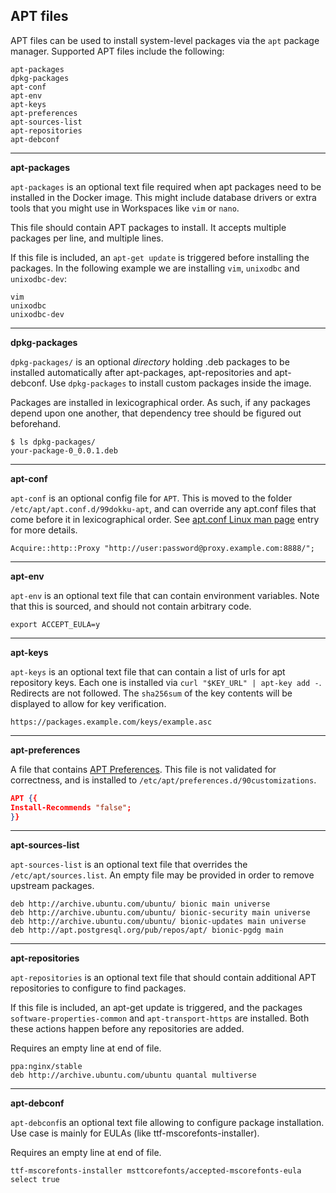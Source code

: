 

## APT files

APT files can be used to install system-level packages via the `apt` package manager.
Supported APT files include the following:

```
apt-packages 
dpkg-packages
apt-conf
apt-env
apt-keys
apt-preferences
apt-sources-list
apt-repositories
apt-debconf
```

---

**apt-packages**

`apt-packages` is an optional text file required when apt packages need to be 
installed in the Docker image. This might include database drivers or extra tools 
that you might use in Workspaces like `vim` or `nano`.

This file should contain APT packages to install. It accepts multiple packages per 
line, and multiple lines.

If this file is included, an `apt-get update` is triggered before installing the packages.
In the following example we are installing `vim`, `unixodbc` and `unixodbc-dev`: 

```shell
vim
unixodbc
unixodbc-dev
```

<!-- ```
Installing binary dependencies from apt-packages
remote: W: GPG error: https://cloud.r-project.org/bin/linux/ubuntu bionic-cran35/ InRelease: The following signatures were invalid: EXPKEYSIG 51716619E084DAB9 Michael Rutter <marutter@gmail.com>
remote: E: The repository 'https://cloud.r-project.org/bin/linux/ubuntu bionic-cran35/ InRelease' is not signed.
To dash-playground.plotly.host:aa-tngo-r
 ! [remote rejected] master -> master (pre-receive hook declined)
error: failed to push some refs to 'dokku@dash-playground.plotly.host:aa-tngo-r'
``` -->

---

**dpkg-packages**

`dpkg-packages/` is an optional _directory_ holding .deb packages to be installed 
automatically after apt-packages, apt-repositories and apt-debconf. 
Use `dpkg-packages` to install custom packages inside the image.

Packages are installed in lexicographical order. As such, if any packages depend 
upon one another, that dependency tree should be figured out beforehand.

```shell
$ ls dpkg-packages/
your-package-0_0.0.1.deb
```

---

**apt-conf**

`apt-conf` is an optional config file for `APT`. This is moved to the folder 
`/etc/apt/apt.conf.d/99dokku-apt`, and can override any apt.conf files that come 
before it in lexicographical order. See [apt.conf Linux man page](https://linux.die.net/man/5/apt.conf) entry for more details.

```
Acquire::http::Proxy "http://user:password@proxy.example.com:8888/";
```

---

**apt-env**

`apt-env` is an optional text file that can contain environment variables. 
Note that this is sourced, and should not contain arbitrary code.

```
export ACCEPT_EULA=y
```

---

**apt-keys**

`apt-keys` is an optional text file that can contain a list of urls for apt 
repository keys. Each one is installed via `curl "$KEY_URL" | apt-key add -`. 
Redirects are not followed. The `sha256sum` of the key contents will be displayed 
to allow for key verification.

```
https://packages.example.com/keys/example.asc
```

---

**apt-preferences**

A file that contains [APT Preferences](https://wiki.debian.org/AptConfiguration?action=show&redirect=AptPreferences). This file is not validated for correctness, and is installed to 
`/etc/apt/preferences.d/90customizations`.

```json
APT {{
Install-Recommends "false";
}}
```

---

**apt-sources-list**

`apt-sources-list` is an optional text file that overrides the `/etc/apt/sources.list`.
 An empty file may be provided in order to remove upstream packages.

```
deb http://archive.ubuntu.com/ubuntu/ bionic main universe
deb http://archive.ubuntu.com/ubuntu/ bionic-security main universe
deb http://archive.ubuntu.com/ubuntu/ bionic-updates main universe
deb http://apt.postgresql.org/pub/repos/apt/ bionic-pgdg main
```

---

**apt-repositories**

`apt-repositories` is an optional text file that should contain additional APT 
repositories to configure to find packages.

If this file is included, an apt-get update is triggered, and the packages 
`software-properties-common` and `apt-transport-https` are installed. Both these 
actions happen before any repositories are added.

Requires an empty line at end of file.

```shell
ppa:nginx/stable
deb http://archive.ubuntu.com/ubuntu quantal multiverse

```

---

**apt-debconf**

`apt-debconf`is an optional text file allowing to configure package installation. 
Use case is mainly for EULAs (like ttf-mscorefonts-installer). 

Requires an empty line at end of file.

```shell
ttf-mscorefonts-installer msttcorefonts/accepted-mscorefonts-eula select true
```

